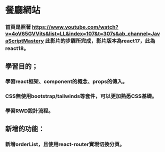 # 餐廳網站
### 首頁是照著 https://www.youtube.com/watch?v=4oV65GVVits&list=LL&index=107&t=307s&ab_channel=JavaScriptMastery 此影片的步驟所完成，影片版本為react17，此為react18。

## 學習目的；
### 學習react框架、component的概念、props的傳入。
### CSS無使用bootstrap/tailwinds等套件，可以更加熟悉CSS基礎。
### 學習RWD設計流程。

## 新增的功能：
### 新增orderList，且使用react-router實現切換分頁。



